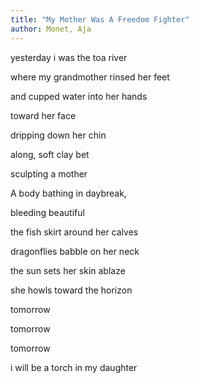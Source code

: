 ```yaml
---
title: "My Mother Was A Freedom Fighter"
author: Monet, Aja
---
```

<div data-schema-version="8"><p>yesterday i was the toa river</p> <p>where my grandmother rinsed her feet</p> <p>and cupped water into her hands</p> <p>toward her face</p> <p>dripping down her chin</p> <p>along, soft clay bet</p> <p>sculpting a mother </p> <p>A body bathing in daybreak,</p> <p>bleeding beautiful</p> <p>the fish skirt around her calves</p> <p>dragonflies babble on her neck</p> <p>the sun sets her skin ablaze</p> <p>she howls toward the horizon</p> <p>tomorrow</p> <p>tomorrow</p> <p>tomorrow</p> <p>i will be a torch in my daughter</p> </div>